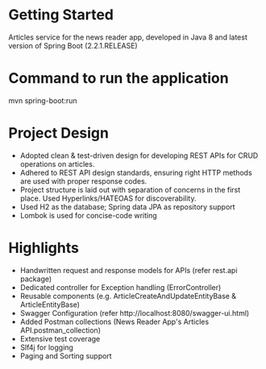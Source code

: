 # Getting Started
Articles service for the news reader app, developed in Java 8 and latest version of Spring Boot (2.2.1.RELEASE) 

# Command to run the application
mvn spring-boot:run

# Project Design
* Adopted clean & test-driven design for developing REST APIs for CRUD operations on articles.
* Adhered to REST API design standards, ensuring right HTTP methods are used with proper response codes.
* Project structure is laid out with separation of concerns in the first place. Used Hyperlinks/HATEOAS for discoverability.
* Used H2 as the database; Spring data JPA as repository support
* Lombok is used for concise-code writing

# Highlights
* Handwritten request and response models for APIs (refer rest.api package)
* Dedicated controller for Exception handling (ErrorController)
* Reusable components (e.g. ArticleCreateAndUpdateEntityBase & ArticleEntityBase)
* Swagger Configuration (refer http://localhost:8080/swagger-ui.html)
* Added Postman collections (News Reader App's Articles API.postman_collection)
* Extensive test coverage
* Slf4j for logging
* Paging and Sorting support
